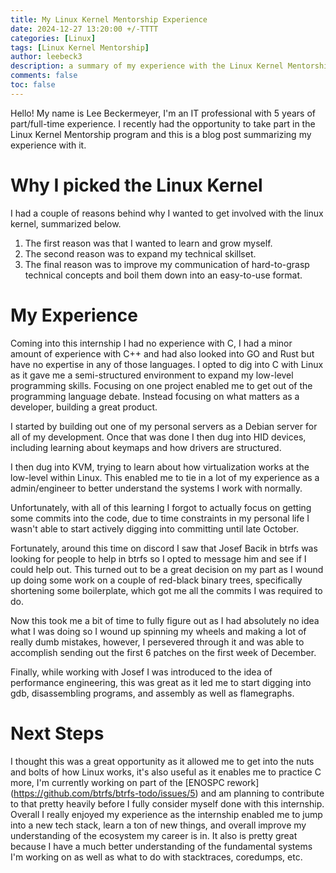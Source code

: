 ```yaml
---
title: My Linux Kernel Mentorship Experience
date: 2024-12-27 13:20:00 +/-TTTT
categories: [Linux]
tags: [Linux Kernel Mentorship]
author: leebeck3
description: a summary of my experience with the Linux Kernel Mentorship.
comments: false
toc: false
---
```


Hello! My name is Lee Beckermeyer, I'm an IT professional with 5 years of part/full-time experience. I recently had the opportunity to take part in the Linux Kernel Mentorship program and this is a blog post summarizing my experience with it.

# Why I picked the Linux Kernel

I had a couple of reasons behind why I wanted to get involved with the linux kernel, summarized below.

1. The first reason was that I wanted to learn and grow myself.
2. The second reason was to expand my technical skillset.
3. The final reason was to improve my communication of hard-to-grasp technical concepts and boil them down into an easy-to-use format.

# My Experience

Coming into this internship I had no experience with C, I had a minor amount of experience with C++ and had also looked into GO and Rust but have no expertise in any of those languages. I opted to dig into C with Linux as it gave me a semi-structured environment to expand my low-level programming skills. Focusing on one project enabled me to get out of the programming language debate. Instead focusing on what matters as a developer, building a great product.

I started by building out one of my personal servers as a Debian server for all of my development. Once that was done I then dug into HID devices, including learning about keymaps and how drivers are structured. 

I then dug into KVM, trying to learn about how virtualization works at the low-level within Linux. This enabled me to tie in a lot of my experience as a admin/engineer to better understand the systems I work with normally.

Unfortunately, with all of this learning I forgot to actually focus on getting some commits into the code, due to time constraints in my personal life I wasn't able to start actively digging into committing until late October.

Fortunately, around this time on discord I saw that Josef Bacik in btrfs was looking for people to help in btrfs so I opted to message him and see if I could help out. This turned out to be a great decision on my part as I wound up doing some work on a couple of red-black binary trees, specifically shortening some boilerplate, which got me all the commits I was required to do.

Now this took me a bit of time to fully figure out as I had absolutely no idea what I was doing so I wound up spinning my wheels and making a lot of really dumb mistakes, however, I persevered through it and was able to accomplish sending out the first 6 patches on the first week of December.

Finally, while working with Josef I was introduced to the idea of performance engineering, this was great as it led me to start digging into gdb, disassembling programs, and assembly as well as flamegraphs.

# Next Steps
I thought this was a great opportunity as it allowed me to get into the nuts and bolts of how Linux works, it's also useful as it enables me to practice C more, I'm currently working on part of the [ENOSPC rework] (https://github.com/btrfs/btrfs-todo/issues/5) and am planning to contribute to that pretty heavily before I fully consider myself done with this internship. Overall I really enjoyed my experience as the internship enabled me to jump into a new tech stack, learn a ton of new things, and overall improve my understanding of the ecosystem my career is in. It also is pretty great because I have a much better understanding of the fundamental systems I'm working on as well as what to do with stacktraces, coredumps, etc.

